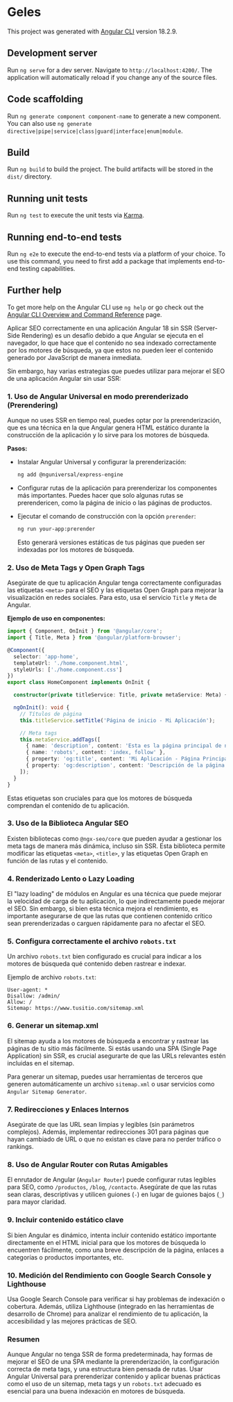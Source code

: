 # Geles

This project was generated with [Angular CLI](https://github.com/angular/angular-cli) version 18.2.9.

## Development server

Run `ng serve` for a dev server. Navigate to `http://localhost:4200/`. The application will automatically reload if you change any of the source files.

## Code scaffolding

Run `ng generate component component-name` to generate a new component. You can also use `ng generate directive|pipe|service|class|guard|interface|enum|module`.

## Build

Run `ng build` to build the project. The build artifacts will be stored in the `dist/` directory.

## Running unit tests

Run `ng test` to execute the unit tests via [Karma](https://karma-runner.github.io).

## Running end-to-end tests

Run `ng e2e` to execute the end-to-end tests via a platform of your choice. To use this command, you need to first add a package that implements end-to-end testing capabilities.

## Further help

To get more help on the Angular CLI use `ng help` or go check out the [Angular CLI Overview and Command Reference](https://angular.dev/tools/cli) page.

Aplicar SEO correctamente en una aplicación Angular 18 sin SSR (Server-Side Rendering) es un desafío debido a que Angular se ejecuta en el navegador, lo que hace que el contenido no sea indexado correctamente por los motores de búsqueda, ya que estos no pueden leer el contenido generado por JavaScript de manera inmediata.

Sin embargo, hay varias estrategias que puedes utilizar para mejorar el SEO de una aplicación Angular sin usar SSR:

### 1. **Uso de Angular Universal en modo prerenderizado (Prerendering)**

Aunque no uses SSR en tiempo real, puedes optar por la prerenderización, que es una técnica en la que Angular genera HTML estático durante la construcción de la aplicación y lo sirve para los motores de búsqueda.

**Pasos:**

- Instalar Angular Universal y configurar la prerenderización:
  
  ```bash
  ng add @nguniversal/express-engine
  ```

- Configurar rutas de la aplicación para prerenderizar los componentes más importantes. Puedes hacer que solo algunas rutas se prerendericen, como la página de inicio o las páginas de productos.
- Ejecutar el comando de construcción con la opción `prerender`:
  
  ```bash
  ng run your-app:prerender
  ```

  Esto generará versiones estáticas de tus páginas que pueden ser indexadas por los motores de búsqueda.

### 2. **Uso de Meta Tags y Open Graph Tags**

Asegúrate de que tu aplicación Angular tenga correctamente configuradas las etiquetas `<meta>` para el SEO y las etiquetas Open Graph para mejorar la visualización en redes sociales. Para esto, usa el servicio `Title` y `Meta` de Angular.

**Ejemplo de uso en componentes:**

```typescript
import { Component, OnInit } from '@angular/core';
import { Title, Meta } from '@angular/platform-browser';

@Component({
  selector: 'app-home',
  templateUrl: './home.component.html',
  styleUrls: ['./home.component.css']
})
export class HomeComponent implements OnInit {

  constructor(private titleService: Title, private metaService: Meta) { }

  ngOnInit(): void {
    // Títulos de página
    this.titleService.setTitle('Página de inicio - Mi Aplicación');

    // Meta tags
    this.metaService.addTags([
      { name: 'description', content: 'Esta es la página principal de nuestra aplicación' },
      { name: 'robots', content: 'index, follow' },
      { property: 'og:title', content: 'Mi Aplicación - Página Principal' },
      { property: 'og:description', content: 'Descripción de la página principal' }
    ]);
  }
}
```

Estas etiquetas son cruciales para que los motores de búsqueda comprendan el contenido de tu aplicación.

### 3. **Uso de la Biblioteca Angular SEO**

Existen bibliotecas como `@ngx-seo/core` que pueden ayudar a gestionar los meta tags de manera más dinámica, incluso sin SSR. Esta biblioteca permite modificar las etiquetas `<meta>`, `<title>`, y las etiquetas Open Graph en función de las rutas y el contenido.

### 4. **Renderizado Lento o Lazy Loading**

El "lazy loading" de módulos en Angular es una técnica que puede mejorar la velocidad de carga de tu aplicación, lo que indirectamente puede mejorar el SEO. Sin embargo, si bien esta técnica mejora el rendimiento, es importante asegurarse de que las rutas que contienen contenido crítico sean prerenderizadas o carguen rápidamente para no afectar el SEO.

### 5. **Configura correctamente el archivo `robots.txt`**

Un archivo `robots.txt` bien configurado es crucial para indicar a los motores de búsqueda qué contenido deben rastrear e indexar.

Ejemplo de archivo `robots.txt`:

```text
User-agent: *
Disallow: /admin/
Allow: /
Sitemap: https://www.tusitio.com/sitemap.xml
```

### 6. **Generar un sitemap.xml**

El sitemap ayuda a los motores de búsqueda a encontrar y rastrear las páginas de tu sitio más fácilmente. Si estás usando una SPA (Single Page Application) sin SSR, es crucial asegurarte de que las URLs relevantes estén incluidas en el sitemap.

Para generar un sitemap, puedes usar herramientas de terceros que generen automáticamente un archivo `sitemap.xml` o usar servicios como `Angular Sitemap Generator`.

### 7. **Redirecciones y Enlaces Internos**

Asegúrate de que las URL sean limpias y legibles (sin parámetros complejos). Además, implementar redirecciones 301 para páginas que hayan cambiado de URL o que no existan es clave para no perder tráfico o rankings.

### 8. **Uso de Angular Router con Rutas Amigables**

El enrutador de Angular (`Angular Router`) puede configurar rutas legibles para SEO, como `/productos`, `/blog`, `/contacto`. Asegúrate de que las rutas sean claras, descriptivas y utilicen guiones (`-`) en lugar de guiones bajos (`_`) para mayor claridad.

### 9. **Incluir contenido estático clave**

Si bien Angular es dinámico, intenta incluir contenido estático importante directamente en el HTML inicial para que los motores de búsqueda lo encuentren fácilmente, como una breve descripción de la página, enlaces a categorías o productos importantes, etc.

### 10. **Medición del Rendimiento con Google Search Console y Lighthouse**

Usa Google Search Console para verificar si hay problemas de indexación o cobertura. Además, utiliza Lighthouse (integrado en las herramientas de desarrollo de Chrome) para analizar el rendimiento de tu aplicación, la accesibilidad y las mejores prácticas de SEO.

### Resumen

Aunque Angular no tenga SSR de forma predeterminada, hay formas de mejorar el SEO de una SPA mediante la prerenderización, la configuración correcta de meta tags, y una estructura bien pensada de rutas. Usar Angular Universal para prerenderizar contenido y aplicar buenas prácticas como el uso de un sitemap, meta tags y un `robots.txt` adecuado es esencial para una buena indexación en motores de búsqueda.
